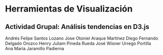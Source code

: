 # Herramientas de Visualización

## Actividad Grupal: Análisis tendencias en D3.js

Andrés Felipe Santos Lozano
Jose Otoniel Araque Martínez
Diego Fernando Delgado Orozco
Henry Juliam Pineda Rueda
José Wisner Urrego Portilla
Ana Maria Jaramillo Padierna
